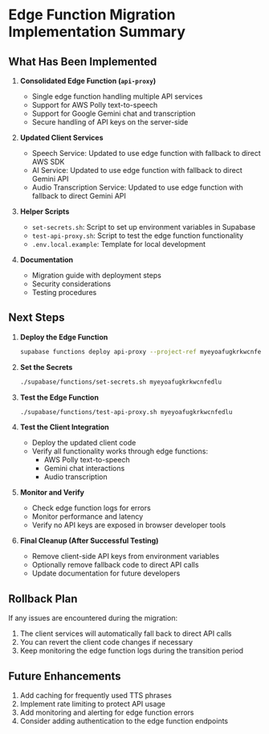 # Edge Function Migration Implementation Summary

## What Has Been Implemented

1. **Consolidated Edge Function (`api-proxy`)**
   - Single edge function handling multiple API services
   - Support for AWS Polly text-to-speech
   - Support for Google Gemini chat and transcription
   - Secure handling of API keys on the server-side

2. **Updated Client Services**
   - Speech Service: Updated to use edge function with fallback to direct AWS SDK
   - AI Service: Updated to use edge function with fallback to direct Gemini API
   - Audio Transcription Service: Updated to use edge function with fallback to direct Gemini API

3. **Helper Scripts**
   - `set-secrets.sh`: Script to set up environment variables in Supabase
   - `test-api-proxy.sh`: Script to test the edge function functionality
   - `.env.local.example`: Template for local development

4. **Documentation**
   - Migration guide with deployment steps
   - Security considerations
   - Testing procedures

## Next Steps

1. **Deploy the Edge Function**
   ```bash
   supabase functions deploy api-proxy --project-ref myeyoafugkrkwcnfedlu
   ```

2. **Set the Secrets**
   ```bash
   ./supabase/functions/set-secrets.sh myeyoafugkrkwcnfedlu
   ```

3. **Test the Edge Function**
   ```bash
   ./supabase/functions/test-api-proxy.sh myeyoafugkrkwcnfedlu
   ```

4. **Test the Client Integration**
   - Deploy the updated client code
   - Verify all functionality works through edge functions:
     - AWS Polly text-to-speech
     - Gemini chat interactions
     - Audio transcription

5. **Monitor and Verify**
   - Check edge function logs for errors
   - Monitor performance and latency
   - Verify no API keys are exposed in browser developer tools

6. **Final Cleanup (After Successful Testing)**
   - Remove client-side API keys from environment variables
   - Optionally remove fallback code to direct API calls
   - Update documentation for future developers

## Rollback Plan

If any issues are encountered during the migration:

1. The client services will automatically fall back to direct API calls
2. You can revert the client code changes if necessary
3. Keep monitoring the edge function logs during the transition period

## Future Enhancements

1. Add caching for frequently used TTS phrases
2. Implement rate limiting to protect API usage
3. Add monitoring and alerting for edge function errors
4. Consider adding authentication to the edge function endpoints 
